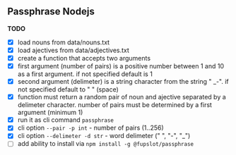 ## Passphrase Nodejs

**TODO**
  
- [x] load nouns from data/nouns.txt
- [x] load ajectives from data/adjectives.txt
- [x] create a function that accepts two arguments
- [x] first argument (number of pairs) is a positive number between 1 and 10 as a first argument. if not specified default is 1
- [x] second argument (delimeter) is a string character from the string " _-". if not specified default to " " (space)
- [x] function must return a random pair of noun and ajective separated by a delimeter character. number of pairs must be determined by a first argument (minimum 1)
- [x] run it as cli command `passphrase`
- [x] cli option `--pair -p int` - number of pairs (1..256)
- [x] cli option `--delimeter -d str` - word delimeter (" ", "-", "_")
- [ ] add ability to install via `npm install -g @fupslot/passphrase`